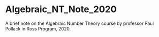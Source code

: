 # Algebraic_NT_Note_2020
A brief note on the Algebraic Number Theory course by professor Paul Pollack in Ross Program, 2020.

